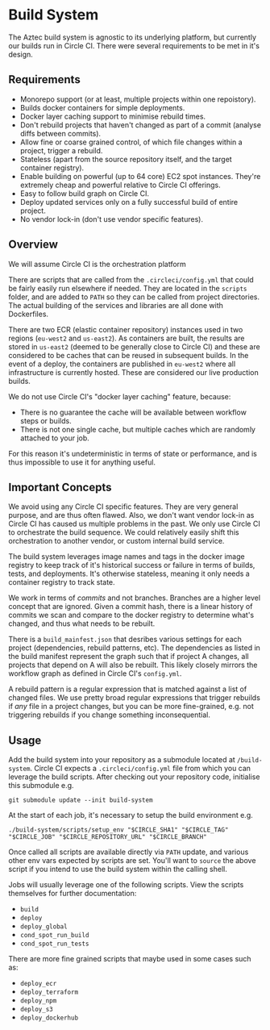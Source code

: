 # Build System

The Aztec build system is agnostic to its underlying platform, but currently our builds run in Circle CI. There were several requirements to be met in it's design.

## Requirements

- Monorepo support (or at least, multiple projects within one repoistory).
- Builds docker containers for simple deployments.
- Docker layer caching support to minimise rebuild times.
- Don't rebuild projects that haven't changed as part of a commit (analyse diffs between commits).
- Allow fine or coarse grained control, of which file changes within a project, trigger a rebuild.
- Stateless (apart from the source repository itself, and the target container registry).
- Enable building on powerful (up to 64 core) EC2 spot instances. They're extremely cheap and powerful relative to Circle CI offerings.
- Easy to follow build graph on Circle CI.
- Deploy updated services only on a fully successful build of entire project.
- No vendor lock-in (don't use vendor specific features).

## Overview

We will assume Circle CI is the orchestration platform

There are scripts that are called from the `.circleci/config.yml` that could be fairly easily run elsewhere if needed. They are located in the `scripts` folder, and are added to `PATH` so they can be called from project directories. The actual building of the services and libraries are all done with Dockerfiles.

There are two ECR (elastic container repository) instances used in two regions (`eu-west2` and `us-east2`). As containers are built, the results are stored in `us-east2` (deemed to be generally close to Circle CI) and these are considered to be caches that can be reused in subsequent builds. In the event of a deploy, the containers are published in `eu-west2` where all infrastructure is currently hosted. These are considered our live production builds.

We do not use Circle CI's "docker layer caching" feature, because:

- There is no guarantee the cache will be available between workflow steps or builds.
- There is not one single cache, but multiple caches which are randomly attached to your job.

For this reason it's undeterministic in terms of state or performance, and is thus impossible to use it for anything useful.

## Important Concepts

We avoid using any Circle CI specific features. They are very general purpose, and are thus often flawed. Also, we don't want vendor lock-in as Circle CI has caused us multiple problems in the past. We only use Circle CI to orchestrate the build sequence. We could relatively easily shift this orchestration to another vendor, or custom internal build service.

The build system leverages image names and tags in the docker image registry to keep track of it's historical success or failure in terms of builds, tests, and deployments. It's otherwise stateless, meaning it only needs a container registry to track state.

We work in terms of _commits_ and not branches. Branches are a higher level concept that are ignored. Given a commit hash, there is a linear history of commits we scan and compare to the docker registry to determine what's changed, and thus what needs to be rebuilt.

There is a `build_mainfest.json` that desribes various settings for each project (dependencies, rebuild patterns, etc). The dependencies as listed in the build manifest represent the graph such that if project A changes, all projects that depend on A will also be rebuilt. This likely closely mirrors the workflow graph as defined in Circle CI's `config.yml`.

A rebuild pattern is a regular expression that is matched against a list of changed files. We use pretty broad regular expressions that trigger rebuilds if _any_ file in a project changes, but you can be more fine-grained, e.g. not triggering rebuilds if you change something inconsequential.

## Usage

Add the build system into your repository as a submodule located at `/build-system`. Circle CI expects a `.circleci/config.yml` file from which you can leverage the build scripts. After checking out your repository code, initialise this submodule e.g.

```
git submodule update --init build-system
```

At the start of each job, it's necessary to setup the build environment e.g.

```
./build-system/scripts/setup_env "$CIRCLE_SHA1" "$CIRCLE_TAG" "$CIRCLE_JOB" "$CIRCLE_REPOSITORY_URL" "$CIRCLE_BRANCH"
```

Once called all scripts are available directly via `PATH` update, and various other env vars expected by scripts are set. You'll want to `source` the above script if you intend to use the build system within the calling shell.

Jobs will usually leverage one of the following scripts. View the scripts themselves for further documentation:

- `build`
- `deploy`
- `deploy_global`
- `cond_spot_run_build`
- `cond_spot_run_tests`

There are more fine grained scripts that maybe used in some cases such as:

- `deploy_ecr`
- `deploy_terraform`
- `deploy_npm`
- `deploy_s3`
- `deploy_dockerhub`
